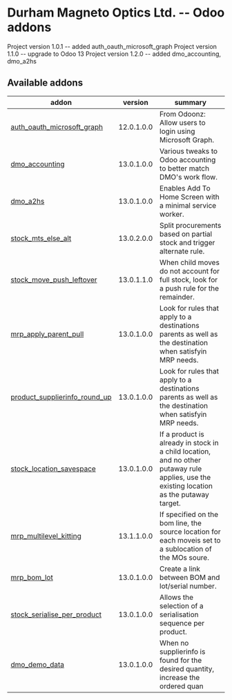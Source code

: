 # Durham Magneto Optics Ltd. -- Odoo addons

[//]: # (addons)

Project version 1.0.1 -- added auth_oauth_microsoft_graph
Project version 1.1.0 -- upgrade to Odoo 13
Project version 1.2.0 -- added dmo_accounting, dmo_a2hs

Available addons
----------------
addon | version | summary
--- | --- | ---
[auth_oauth_microsoft_graph](auth_oauth_microsoft_graph/) | 12.0.1.0.0 | From Odoonz: Allow users to login using Microsoft Graph.
[dmo_accounting](dmo_accounting/) | 13.0.1.0.0 | Various tweaks to Odoo accounting to better match DMO's work flow.
[dmo_a2hs](dmo_a2hs/) | 13.0.1.0.0 | Enables Add To Home Screen with a minimal service worker.
[stock_mts_else_alt](stock_mts_else_alt/) | 13.0.2.0.0 | Split procurements based on partial stock and trigger alternate rule.
[stock_move_push_leftover](stock_move_push_leftover/) | 13.0.1.1.0  | When child moves do not account for full stock, look for a push rule for the remainder.
[mrp_apply_parent_pull](mrp_apply_parent_pull/) | 13.0.1.0.0  | Look for rules that apply to a destinations parents as well as the destination when satisfyin MRP needs.
[product_supplierinfo_round_up](product_supplierinfo_round_up/) | 13.0.1.0.0  | Look for rules that apply to a destinations parents as well as the destination when satisfyin MRP needs.
[stock_location_savespace](stock_location_savespace/) | 13.0.1.0.0  | If a product is already in stock in a child location, and no other putaway rule applies, use the existing location as the putaway target.
[mrp_multilevel_kitting](mrp_multilevel_kitting/) | 13.1.1.0.0  | If specified on the bom line, the source location for each moveis set to a sublocation of the MOs soure.
[mrp_bom_lot](mrp_bom_lot/) | 13.0.1.0.0  | Create a link between BOM and lot/serial number.
[stock_serialise_per_product](stock_serialise_per_product/) | 13.0.1.0.0  | Allows the selection of a serialisation sequence per product.
[dmo_demo_data](dmo_demo_data/) | 13.0.1.0.0  | When no supplierinfo is found for the desired quantity, increase the ordered quan

[//]: # (end addons)